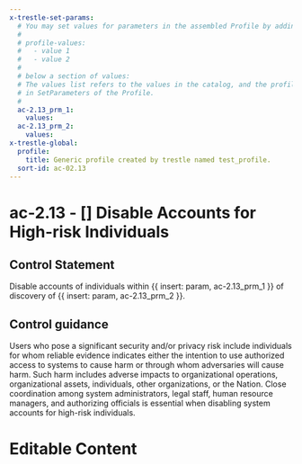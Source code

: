 ```yaml
---
x-trestle-set-params:
  # You may set values for parameters in the assembled Profile by adding
  #
  # profile-values:
  #   - value 1
  #   - value 2
  #
  # below a section of values:
  # The values list refers to the values in the catalog, and the profile-values represent values
  # in SetParameters of the Profile.
  #
  ac-2.13_prm_1:
    values:
  ac-2.13_prm_2:
    values:
x-trestle-global:
  profile:
    title: Generic profile created by trestle named test_profile.
  sort-id: ac-02.13
---
```


# ac-2.13 - \[\] Disable Accounts for High-risk Individuals

## Control Statement

Disable accounts of individuals within {{ insert: param, ac-2.13_prm_1 }} of discovery of {{ insert: param, ac-2.13_prm_2 }}.

## Control guidance

Users who pose a significant security and/or privacy risk include individuals for whom reliable evidence indicates either the intention to use authorized access to systems to cause harm or through whom adversaries will cause harm. Such harm includes adverse impacts to organizational operations, organizational assets, individuals, other organizations, or the Nation. Close coordination among system administrators, legal staff, human resource managers, and authorizing officials is essential when disabling system accounts for high-risk individuals.

# Editable Content

<!-- Make additions and edits below -->
<!-- The above represents the contents of the control as received by the profile, prior to additions. -->
<!-- If the profile makes additions to the control, they will appear below. -->
<!-- The above markdown may not be edited but you may edit the content below, and/or introduce new additions to be made by the profile. -->
<!-- If there is a yaml header at the top, parameter values may be edited. Use --set-parameters to incorporate the changes during assembly. -->
<!-- The content here will then replace what is in the profile for this control, after running profile-assemble. -->
<!-- The current profile has no added parts for this control, but you may add new ones here. -->
<!-- Each addition must have a heading either of the form ## Control my_addition_name -->
<!-- or ## Part a. (where the a. refers to one of the control statement labels.) -->
<!-- "## Control" parts are new parts added after the statement part. -->
<!-- "## Part" parts are new parts added into the top-level statement part with that label. -->
<!-- Subparts may be added with nested hash levels of the form ### My Subpart Name -->
<!-- underneath the parent ## Control or ## Part being added -->
<!-- See https://ibm.github.io/compliance-trestle/tutorials/ssp_profile_catalog_authoring/ssp_profile_catalog_authoring for guidance. -->
